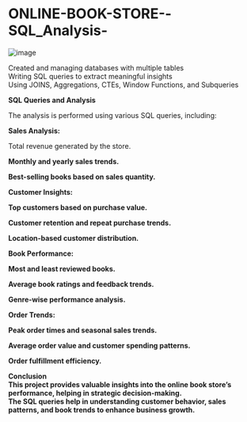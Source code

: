 # ONLINE-BOOK-STORE--SQL_Analysis-

![image](https://github.com/user-attachments/assets/1e4539ef-dea7-4e82-8849-34e35f5ff124)

Created and managing databases with multiple tables<br>
Writing SQL queries to extract meaningful insights<br>
Using JOINS, Aggregations, CTEs, Window Functions, and Subqueries<br>

<b>SQL Queries and Analysis</b><br>

The analysis is performed using various SQL queries, including:<br>

<b>Sales Analysis:</b>

Total revenue generated by the store.<b>

Monthly and yearly sales trends.

Best-selling books based on sales quantity.<b>

<b>Customer Insights:</b>

Top customers based on purchase value.

Customer retention and repeat purchase trends.<b>

Location-based customer distribution.

<b>Book Performance:</b>

Most and least reviewed books.

Average book ratings and feedback trends.

Genre-wise performance analysis.<b>

<b>Order Trends:</b>

Peak order times and seasonal sales trends.

Average order value and customer spending patterns.

Order fulfillment efficiency.<br>

<b>Conclusion</b><br>
This project provides valuable insights into the online book store’s performance, helping in strategic decision-making.<br> The SQL queries help in understanding customer behavior, sales patterns, and book trends to enhance business growth.
